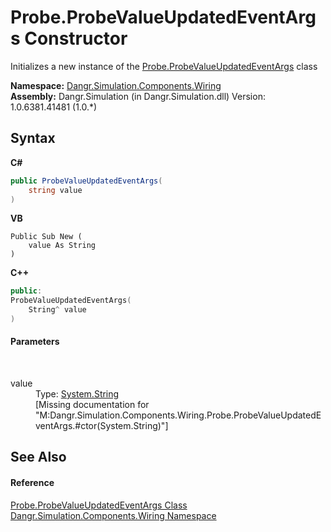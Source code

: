 # Probe.ProbeValueUpdatedEventArgs Constructor 
 

Initializes a new instance of the <a href="T_Dangr_Simulation_Components_Wiring_Probe_ProbeValueUpdatedEventArgs">Probe.ProbeValueUpdatedEventArgs</a> class

**Namespace:**&nbsp;<a href="N_Dangr_Simulation_Components_Wiring">Dangr.Simulation.Components.Wiring</a><br />**Assembly:**&nbsp;Dangr.Simulation (in Dangr.Simulation.dll) Version: 1.0.6381.41481 (1.0.*)

## Syntax

**C#**<br />
``` C#
public ProbeValueUpdatedEventArgs(
	string value
)
```

**VB**<br />
``` VB
Public Sub New ( 
	value As String
)
```

**C++**<br />
``` C++
public:
ProbeValueUpdatedEventArgs(
	String^ value
)
```


#### Parameters
&nbsp;<dl><dt>value</dt><dd>Type: <a href="http://msdn2.microsoft.com/en-us/library/s1wwdcbf" target="_blank">System.String</a><br />\[Missing <param name="value"/> documentation for "M:Dangr.Simulation.Components.Wiring.Probe.ProbeValueUpdatedEventArgs.#ctor(System.String)"\]</dd></dl>

## See Also


#### Reference
<a href="T_Dangr_Simulation_Components_Wiring_Probe_ProbeValueUpdatedEventArgs">Probe.ProbeValueUpdatedEventArgs Class</a><br /><a href="N_Dangr_Simulation_Components_Wiring">Dangr.Simulation.Components.Wiring Namespace</a><br />